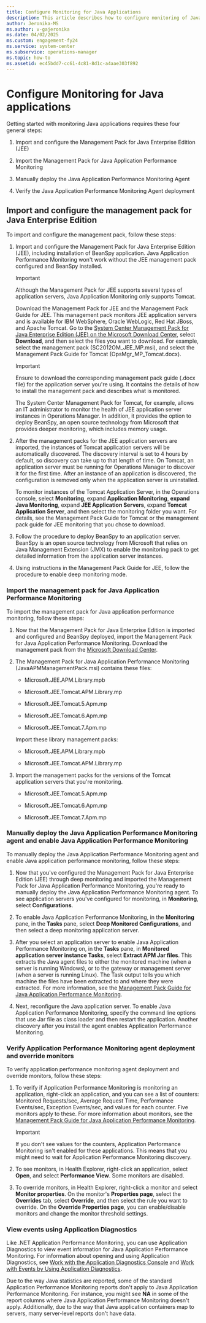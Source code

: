 ```yaml
---
title: Configure Monitoring for Java Applications
description: This article describes how to configure monitoring of Java applications with Operations Manager.
author: Jeronika-MS
ms.author: v-gajeronika
ms.date: 04/02/2025
ms.custom: engagement-fy24
ms.service: system-center
ms.subservice: operations-manager
ms.topic: how-to
ms.assetid: ec45bdd7-cc61-4c81-8d1c-a4aae303f892
---
```


# Configure Monitoring for Java applications



Getting started with monitoring Java applications requires these four general steps:  

1. Import and configure the Management Pack for Java Enterprise Edition (JEE)

2. Import the Management Pack for Java Application Performance Monitoring  

3. Manually deploy the Java Application Performance Monitoring Agent  

4. Verify the Java Application Performance Monitoring Agent deployment  

## Import and configure the management pack for Java Enterprise Edition

To import and configure the management pack, follow these steps:

1. Import and configure the Management Pack for Java Enterprise Edition (JEE), including installation of BeanSpy application. Java Application Performance Monitoring won't work without the JEE management pack configured and BeanSpy installed.  

    > [!IMPORTANT]  
    > Although the Management Pack for JEE supports several types of application servers, Java Application Monitoring only supports Tomcat.  

    Download the Management Pack for JEE and the Management Pack Guide for JEE. This management pack monitors JEE application servers and is available for IBM WebSphere, Oracle WebLogic, Red Hat JBoss, and Apache Tomcat. Go to the [System Center Management Pack for Java Enterprise Edition (JEE) on the Microsoft Download Center](https://www.microsoft.com/download/details.aspx?id=58157), select **Download**, and then select the files you want to download. For example, select the management pack (SC2012OM_JEE_MP.msi), and select the Management Pack Guide for Tomcat (OpsMgr_MP_Tomcat.docx).  

    > [!IMPORTANT]  
    > Ensure to download the corresponding management pack guide (.docx file) for the application server you're using. It contains the details of how to install the management pack and describes what is monitored.  

    The System Center Management Pack for Tomcat, for example, allows an IT administrator to monitor the health of JEE application server instances in Operations Manager. In addition, it provides the option to deploy BeanSpy, an open source technology from Microsoft that provides deeper monitoring, which includes memory usage.  

2. After the management packs for the JEE application servers are imported, the instances of Tomcat application servers will be automatically discovered. The discovery interval is set to 4 hours by default, so discovery can take up to that length of time. On Tomcat, an application server must be running for Operations Manager to discover it for the first time. After an instance of an application is discovered, the configuration is removed only when the application server is uninstalled.  

    To monitor instances of the Tomcat Application Server, in the Operations console, select **Monitoring**, expand **Application Monitoring**, **expand Java Monitoring**, expand **JEE Application Servers**, expand **Tomcat Application Server**, and then select the monitoring folder you want. For details, see the Management Pack Guide for Tomcat or the management pack guide for JEE monitoring that you chose to download.  

3. Follow the procedure to deploy BeanSpy to an application server. BeanSpy is an open source technology from Microsoft that relies on Java Management Extension (JMX) to enable the monitoring pack to get detailed information from the application server instances.  

4. Using instructions in the Management Pack Guide for JEE, follow the procedure to enable deep monitoring mode.  

### Import the management pack for Java Application Performance Monitoring  

To import the management pack for Java application performance monitoring, follow these steps:

1. Now that the Management Pack for Java Enterprise Edition is imported and configured and BeanSpy deployed, import the Management Pack for Java Application Performance Monitoring. Download the management pack from the [Microsoft Download Center](https://www.microsoft.com/download/details.aspx?id=39709).  

2. The Management Pack for Java Application Performance Monitoring (JavaAPMManagementPack.msi) contains these files:  

    - Microsoft.JEE.APM.Library.mpb  

    - Microsoft.JEE.Tomcat.APM.Library.mp  

    - Microsoft.JEE.Tomcat.5.Apm.mp  

    - Microsoft.JEE.Tomcat.6.Apm.mp  

    - Microsoft.JEE.Tomcat.7.Apm.mp  

    Import these library management packs:  

    - Microsoft.JEE.APM.Library.mpb  

    - Microsoft.JEE.Tomcat.APM.Library.mp  

3. Import the management packs for the versions of the Tomcat application servers that you're monitoring.  

    - Microsoft.JEE.Tomcat.5.Apm.mp  

    - Microsoft.JEE.Tomcat.6.Apm.mp  

    - Microsoft.JEE.Tomcat.7.Apm.mp  

### Manually deploy the Java Application Performance Monitoring agent and enable Java Application Performance Monitoring

To manually deploy the Java Application Performance Monitoring agent and enable Java application performance monitoring, follow these steps:

1. Now that you've configured the Management Pack for Java Enterprise Edition (JEE) through deep monitoring and imported the Management Pack for Java Application Performance Monitoring, you're ready to manually deploy the Java Application Performance Monitoring agent. To see application servers you've configured for monitoring, in **Monitoring**, select **Configurations**.  

2. To enable Java Application Performance Monitoring, in the **Monitoring** pane, in the **Tasks** pane, select **Deep Monitored Configurations**, and then select a deep monitoring application server.  

3. After you select an application server to enable Java Application Performance Monitoring on, in the **Tasks** pane, in **Monitored application server instance Tasks**, select **Extract APM Jar files**. This extracts the Java agent files to either the monitored machine (when a server is running Windows), or to the gateway or management server (when a server is running Linux). The Task output tells you which machine the files have been extracted to and where they were extracted. For more information, see the [Management Pack Guide for Java Application Performance Monitoring](/previous-versions/system-center/packs/dn502605(v=technet.10)).  

4. Next, reconfigure the Java application server. To enable Java Application Performance Monitoring, specify the command line options that use Jar file as class loader and then restart the application. Another discovery after you install the agent enables Application Performance Monitoring.  

### Verify Application Performance Monitoring agent deployment and override monitors

To verify application performance monitoring agent deployment and override monitors, follow these steps:

1. To verify if Application Performance Monitoring is monitoring an application, right-click an application, and you can see a list of counters: Monitored Requests/sec, Average Request Time, Performance Events/sec, Exception Events/sec, and values for each counter. Five monitors apply to these. For more information about monitors, see the [Management Pack Guide for Java Application Performance Monitoring](/previous-versions/system-center/packs/dn502605(v=technet.10)).  

    > [!IMPORTANT]  
    > If you don't see values for the counters, Application Performance Monitoring isn't enabled for these applications. This means that you might need to wait for Application Performance Monitoring discovery.  

2. To see monitors, in Health Explorer, right-click an application, select **Open**, and select **Performance View**. Some monitors are disabled.  

3. To override monitors, in Health Explorer, right-click a monitor and select **Monitor properties**. On the monitor's **Properties page**, select the **Overrides** tab, select **Override**, and then select the rule you want to override. On the **Override Properties page**, you can enable/disable monitors and change the monitor threshold settings.  

### View events using Application Diagnostics

Like .NET Application Performance Monitoring, you can use Application Diagnostics to view event information for Java Application Performance Monitoring. For information about opening and using Application Diagnostics, see [Work with the Application Diagnostics Console](manage-working-with-the-application-diagnostics-console.md) and [Work with Events by Using Application Diagnostics](manage-working-with-events-using-application-diagnostics.md).  

Due to the way Java statistics are reported, some of the standard Application Performance Monitoring reports don't apply to Java Application Performance Monitoring. For instance, you might see **NA** in some of the report columns where Java Application Performance Monitoring doesn't apply. Additionally, due to the way that Java application containers map to servers, many server-level reports don't have data.
